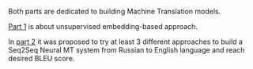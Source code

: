 Both parts are dedicated to building Machine Translation models.

[Part 1](https://github.com/sevlabr/ML-MIPT-advanced/tree/main/NLP%20Lab/Part%201) is about unsupervised embedding-based approach.

In [part 2](https://github.com/sevlabr/ML-MIPT-advanced/tree/main/NLP%20Lab/Part%202) it was proposed to try at least 3 different
approaches to build a Seq2Seq Neural MT system from Russian to English language and reach desired BLEU score.
